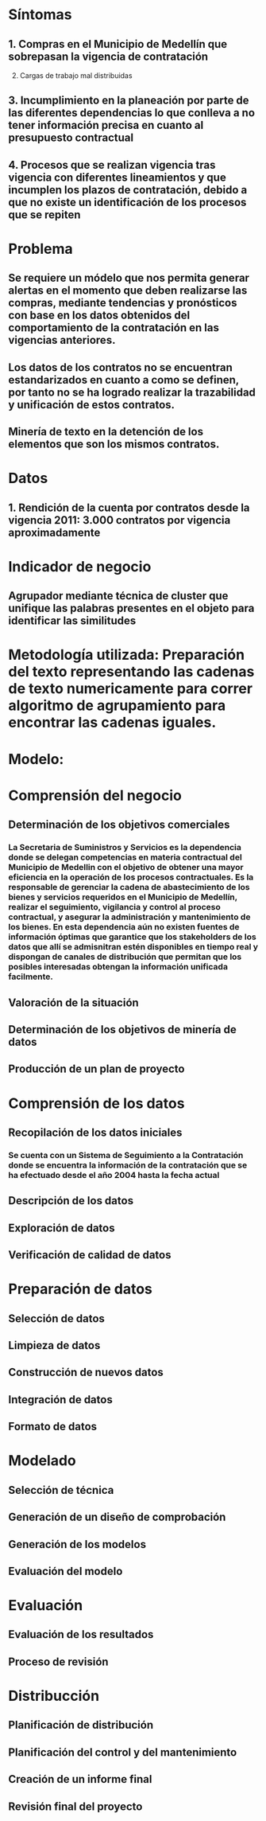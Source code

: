 # Síntomas
## 1. Compras en el Municipio de Medellín que sobrepasan la vigencia de contratación
2. Cargas de trabajo mal distribuidas
## 3. Incumplimiento en la planeación por parte de las diferentes dependencias lo que conlleva a no tener información precisa en cuanto al presupuesto contractual
## 4. Procesos que se realizan vigencia tras vigencia con diferentes lineamientos y que incumplen los plazos de contratación, debido a que no existe un identificación de los procesos que se repiten

# Problema
## Se requiere un módelo que nos permita generar alertas en el momento que deben realizarse las compras, mediante tendencias y pronósticos con base en los datos obtenidos del comportamiento de la contratación en las vigencias anteriores. 
## Los datos de los contratos no se encuentran estandarizados en cuanto a como se definen, por tanto no se ha logrado realizar la trazabilidad y unificación de estos contratos.
## Minería de texto en la detención de los elementos que son los mismos contratos.

# Datos
## 1. Rendición de la cuenta por contratos desde la vigencia 2011: 3.000 contratos por vigencia aproximadamente

# Indicador de negocio

## Agrupador mediante técnica de cluster que unifique las palabras presentes en el objeto para identificar las similitudes

# Metodología utilizada: Preparación del texto representando las cadenas de texto numericamente para correr algoritmo de agrupamiento para encontrar las cadenas iguales.

# Modelo:

# Comprensión del negocio
## Determinación de los objetivos comerciales
### La Secretaria de Suministros y Servicios es la dependencia donde se delegan competencias en materia contractual del Municipio de Medellin con el objetivo de obtener una mayor eficiencia en la operación de los procesos contractuales. Es la responsable de gerenciar la cadena de abastecimiento de los bienes y servicios requeridos en el Municipio de Medellín, realizar el seguimiento, vigilancia y control al proceso contractual, y asegurar la administración y mantenimiento de los bienes. En esta dependencia aún no existen fuentes de información óptimas que garantice que los stakeholders de los datos que allí se admisnitran estén disponibles en tiempo real y dispongan de canales de distribución que permitan que los posibles interesadas obtengan la información unificada facilmente.
## Valoración de la situación
### 
## Determinación de los objetivos de minería de datos
###
## Producción de un plan de proyecto
###

# Comprensión de los datos
## Recopilación de los datos iniciales
### Se cuenta con un Sistema de Seguimiento a la Contratación donde se encuentra la información de la contratación que se ha efectuado desde el año 2004 hasta la fecha actual
## Descripción de los datos
###
## Exploración de datos
###
## Verificación de calidad de datos
###

# Preparación de datos
## Selección de datos
###
## Limpieza de datos
###
## Construcción de nuevos datos
###
## Integración de datos
###
## Formato de datos
###

# Modelado
## Selección de técnica
###
## Generación de un diseño de comprobación
###
## Generación de los modelos
###
## Evaluación del modelo
###

# Evaluación
## Evaluación de los resultados
###
## Proceso de revisión
###

# Distribucción
## Planificación de distribución
###
## Planificación del control y del mantenimiento
###
## Creación de un informe final
###
## Revisión final del proyecto
###
